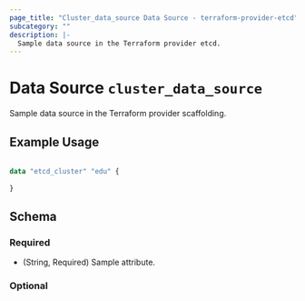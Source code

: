 ```yaml
---
page_title: "Cluster_data_source Data Source - terraform-provider-etcd"
subcategory: ""
description: |-
  Sample data source in the Terraform provider etcd.
---
```


# Data Source `cluster_data_source`

Sample data source in the Terraform provider scaffolding.

## Example Usage

```terraform
 
data "etcd_cluster" "edu" {
  
}
```

## Schema

### Required

- (String, Required) Sample attribute.

### Optional



